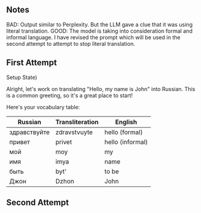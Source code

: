 ## Notes

BAD: Output similar to Perplexity. But the LLM gave a clue that it was using literal translation. GOOD: The model is taking into consideration formal and informal language. I have revised the prompt which will be used in the second attempt to attempt to stop literal translation.

## First Attempt

Setup State)

Alright, let's work on translating "Hello, my name is John" into Russian.  This is a common greeting, so it's a great place to start!

Here's your vocabulary table:

| Russian       | Transliteration | English        |
|--------------|----------------|---------------|
| здравствуйте | zdravstvuyte   | hello (formal) |
| привет       | privet         | hello (informal) |
| мой          | moy            | my            |
| имя          | imya           | name          |
| быть         | byt'           | to be         |
| Джон         | Dzhon          | John          |


## Second Attempt


